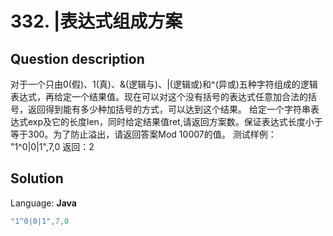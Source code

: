 # 332. |表达式组成方案

## Question description


  对于一个只由0(假)、1(真)、&(逻辑与)、|(逻辑或)和^(异或)五种字符组成的逻辑表达式，再给定一个结果值。现在可以对这个没有括号的表达式任意加合法的括号，返回得到能有多少种加括号的方式，可以达到这个结果。    给定一个字符串表达式exp及它的长度len，同时给定结果值ret,请返回方案数。保证表达式长度小于等于300。为了防止溢出，请返回答案Mod 10007的值。    测试样例：  "1^0|0|1",7,0 返回：2


## Solution

Language: **Java**

```Java
"1^0|0|1",7,0
```


